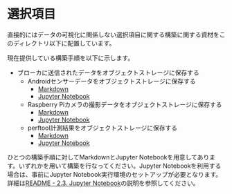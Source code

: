 # 選択項目

直接的にはデータの可視化に関係しない選択項目に関する構築に関する資材をこのディレクトリ以下に配置しています。

現在提供している構築手順を以下に示します。

* ブローカに送信されたデータをオブジェクトストレージに保存する
  * Androidセンサーデータをオブジェクトストレージに保存する
    * [Markdown](./Server/Kafka-S3/101-kafka-connect-s3-android.md)
    * [Jupyter Notebook](./Server/Kafka-S3/101-kafka-connect-s3-android.ipynb)
  * Raspberry Piカメラの撮影データをオブジェクトストレージに保存する
    * [Markdown](./Server/Kafka-S3/102-kafka-connect-s3-picamera.md)
    * [Jupyter Notebook](./Server/Kafka-S3/102-kafka-connect-s3-picamera.ipynb)
  * perftool計測結果をオブジェクトストレージに保存する
    * [Markdown](./Server/Kafka-S3/103-kafka-connect-s3-perftool.md)
    * [Jupyter Notebook](./Server/Kafka-S3/103-kafka-connect-s3-perftool.ipynb)

ひとつの構築手順に対してMarkdownとJupyter Notebookを用意してあります。いずれかを用いて構築を行なってください。Jupyter Notebookを利用する場合は、事前にJupyter Notebook実行環境のセットアップが必要となります。詳細は[README - 2.3. Jupyter Notebook](../README.md#23-jupyter-notebook)の説明を参照してください。
